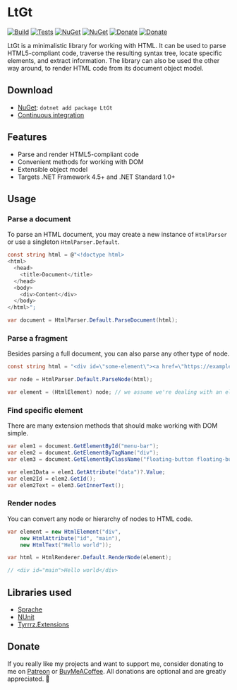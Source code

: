# LtGt

[![Build](https://img.shields.io/appveyor/ci/Tyrrrz/LtGt/master.svg)](https://ci.appveyor.com/project/Tyrrrz/LtGt)
[![Tests](https://img.shields.io/appveyor/tests/Tyrrrz/LtGt/master.svg)](https://ci.appveyor.com/project/Tyrrrz/LtGt)
[![NuGet](https://img.shields.io/nuget/v/LtGt.svg)](https://nuget.org/packages/LtGt)
[![NuGet](https://img.shields.io/nuget/dt/LtGt.svg)](https://nuget.org/packages/LtGt)
[![Donate](https://img.shields.io/badge/patreon-donate-yellow.svg)](https://patreon.com/tyrrrz)
[![Donate](https://img.shields.io/badge/buymeacoffee-donate-yellow.svg)](https://buymeacoffee.com/tyrrrz)

LtGt is a minimalistic library for working with HTML. It can be used to parse HTML5-compliant code, traverse the resulting syntax tree, locate specific elements, and extract information. The library can also be used the other way around, to render HTML code from its document object model.

## Download

- [NuGet](https://nuget.org/packages/LtGt): `dotnet add package LtGt`
- [Continuous integration](https://ci.appveyor.com/project/Tyrrrz/LtGt)

## Features

- Parse and render HTML5-compliant code
- Convenient methods for working with DOM
- Extensible object model
- Targets .NET Framework 4.5+ and .NET Standard 1.0+

## Usage

### Parse a document

To parse an HTML document, you may create a new instance of `HtmlParser` or use a singleton `HtmlParser.Default`.

```c#
const string html = @"<!doctype html>
<html>
  <head>
    <title>Document</title>
  </head>
  <body>
    <div>Content</div>
  </body>
</html>";

var document = HtmlParser.Default.ParseDocument(html);
```

### Parse a fragment

Besides parsing a full document, you can also parse any other type of node.

```c#
const string html = "<div id=\"some-element\"><a href=\"https://example.com\">Link</a></div>";

var node = HtmlParser.Default.ParseNode(html);

var element = (HtmlElement) node; // we assume we're dealing with an element
```

### Find specific element

There are many extension methods that should make working with DOM simple.

```c#
var elem1 = document.GetElementById("menu-bar");
var elem2 = document.GetElementByTagName("div");
var elem3 = document.GetElementByClassName("floating-button floating-button--enabled");

var elem1Data = elem1.GetAttribute("data")?.Value;
var elem2Id = elem2.GetId();
var elem2Text = elem3.GetInnerText();
```

### Render nodes

You can convert any node or hierarchy of nodes to HTML code.

```c#
var element = new HtmlElement("div",
    new HtmlAttribute("id", "main"),
    new HtmlText("Hello world"));

var html = HtmlRenderer.Default.RenderNode(element);

// <div id="main">Hello world</div>
```

## Libraries used

- [Sprache](https://github.com/Sprache/Sprache)
- [NUnit](https://github.com/nunit/nunit)
- [Tyrrrz.Extensions](https://github.com/Tyrrrz/Extensions)

## Donate

If you really like my projects and want to support me, consider donating to me on [Patreon](https://patreon.com/tyrrrz) or [BuyMeACoffee](https://buymeacoffee.com/tyrrrz). All donations are optional and are greatly appreciated. 🙏